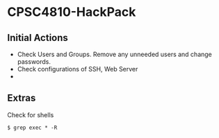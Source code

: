 # CPSC4810-HackPack
## Initial Actions
* Check Users and Groups. Remove any unneeded users and change passwords.
* Check configurations of SSH, Web Server
* 
## Extras
Check for shells
```
$ grep exec * -R
```
